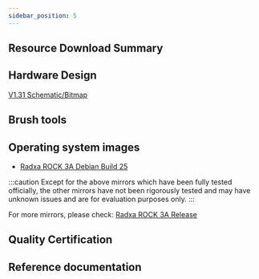 ```yaml
---
sidebar_position: 5
---
```


## Resource Download Summary

## Hardware Design

[V1.31 Schematic/Bitmap](https://dl.radxa.com/rock3/docs/hw/3a/radxa_rock_3a_v1310_3d.zip)

## Brush tools

## Operating system images

- [Radxa ROCK 3A Debian Build 25](https://github.com/radxa-build/rock-3a/releases/download/b25/rock-3a_debian_bullseye_xfce_b25.img.xz)

:::caution
Except for the above mirrors which have been fully tested officially, the other mirrors have not been rigorously tested and may have unknown issues and are for evaluation purposes only.
:::

For more mirrors, please check: [Radxa ROCK 3A Release](https://github.com/radxa-build/rock-3a/releases/latest)

## Quality Certification

## Reference documentation
